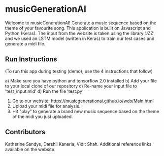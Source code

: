 # musicGenerationAI

Welcome to musicGenerationAI! Generate a music sequence based on the theme of your favourite song. This application is built on Javascript and Python (Keras). The input from the website is taken using the library 'JZZ' and we used an LSTM model (written in Keras) to train our test cases and generate a midi file.

## Run Instructions
(To run this app during testing (demo), use the 4 instructions that follow)

a) Make sure you have python and tensorflow 2.0 installed 
b) Add your file to your local clone of our repository
c) Re-name your input file to 'test_input.mid'
d) Run the file 'test.py'

1) Go to our website: https://musicgenerationai.github.io/web/Main.html
2) Upload your midi file for analysis. 
3) Hit "play" to generate a brand new music sequence based on the theme of the midi you just uploaded.

## Contributors
Katherine Sandys, Darshil Kaneria, Vidit Shah. Additional reference links available on the website.
